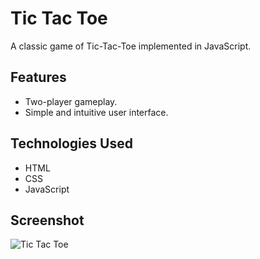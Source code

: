 # Tic Tac Toe

A classic game of Tic-Tac-Toe implemented in JavaScript.

## Features

- Two-player gameplay.
- Simple and intuitive user interface.

## Technologies Used

- HTML
- CSS
- JavaScript

## Screenshot

![Tic Tac Toe](https://github.com/Suman-20/Javascript-Projects/assets/155362476/26444cbd-fd0d-4667-84b3-f8b94afee895)


